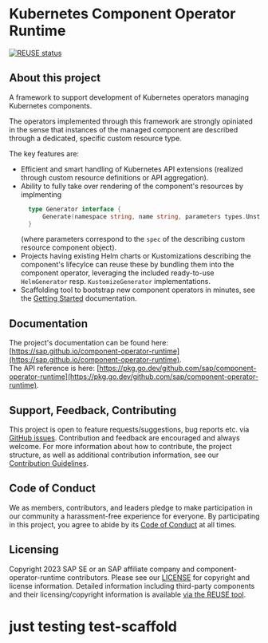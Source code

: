 # Kubernetes Component Operator Runtime

[![REUSE status](https://api.reuse.software/badge/github.com/SAP/component-operator-runtime)](https://api.reuse.software/info/github.com/SAP/component-operator-runtime)

## About this project

A framework to support development of Kubernetes operators managing Kubernetes components.

The operators implemented through this framework are strongly opiniated in the sense that instances
of the managed component are described through a dedicated, specific custom resource type.

The key features are:
- Efficient and smart handling of Kubernetes API extensions (realized through custom resource definitions or API aggregation).
- Ability to fully take over rendering of the component's resources by implmenting
  ```go
    type Generator interface {
        Generate(namespace string, name string, parameters types.Unstructurable) ([]client.Object, error)
    }
  ```
  (where parameters correspond to the `spec` of the describing custom resource component object).
- Projects having existing Helm charts or Kustomizations describing the component's lifecylce can reuse these by bundling them into the
  component operator, leveraging the included ready-to-use `HelmGenerator` resp. `KustomizeGenerator` implementations.
- Scaffolding tool to bootstrap new component operators in minutes, see the [Getting Started](https://sap.github.io/component-operator-runtime/docs/getting-started/) documentation.

## Documentation

The project's documentation can be found here: [https://sap.github.io/component-operator-runtime](https://sap.github.io/component-operator-runtime).  
The API reference is here: [https://pkg.go.dev/github.com/sap/component-operator-runtime](https://pkg.go.dev/github.com/sap/component-operator-runtime).

## Support, Feedback, Contributing

This project is open to feature requests/suggestions, bug reports etc. via [GitHub issues](https://github.com/SAP/component-operator-runtime/issues). Contribution and feedback are encouraged and always welcome. For more information about how to contribute, the project structure, as well as additional contribution information, see our [Contribution Guidelines](CONTRIBUTING.md).

## Code of Conduct

We as members, contributors, and leaders pledge to make participation in our community a harassment-free experience for everyone. By participating in this project, you agree to abide by its [Code of Conduct](https://github.com/SAP/.github/blob/main/CODE_OF_CONDUCT.md) at all times.

## Licensing

Copyright 2023 SAP SE or an SAP affiliate company and component-operator-runtime contributors. Please see our [LICENSE](LICENSE) for copyright and license information. Detailed information including third-party components and their licensing/copyright information is available [via the REUSE tool](https://api.reuse.software/info/github.com/SAP/component-operator-runtime).

# just testing test-scaffold
